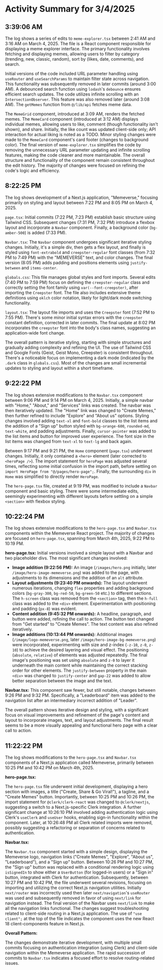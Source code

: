 # Activity Summary for 3/4/2025

## 3:39:06 AM
The log shows a series of edits to `meme-explorer.tsx` between 2:41 AM and 3:16 AM on March 4, 2025.  The file is a React component responsible for displaying a meme explorer interface.  The primary functionality involves fetching and displaying memes, allowing users to filter by category (trending, new, classic, random), sort by (likes, date, comments), and search.

Initial versions of the code included URL parameter handling using `useRouter` and `useSearchParams` to maintain filter state across navigation.  This functionality was subsequently removed in later commits (around 3:00 AM).  A debounced search function using `lodash`'s `debounce` ensures efficient search updates.  The code utilizes infinite scrolling with an `IntersectionObserver`.  This feature was also removed later (around 3:08 AM).  The `getMemes` function from `@/lib/api` fetches meme data.

The `MemeGrid` component, introduced at 3:09 AM, renders the fetched memes.  The `MemeCard` component (introduced at 3:12 AM) displays individual memes, allowing users to like, comment (though functionality isn't shown), and share.  Initially, the like count was updated client-side only; API interaction for actual liking is noted as a TODO.  Minor styling changes were made to the `MemeCard` component's card footer (changes to background color). The final version of `meme-explorer.tsx` simplifies the code by removing the unnecessary URL parameter updating and infinite scrolling features, making the code cleaner and more maintainable.  The overall structure and functionality of the component remain consistent throughout the edit history.  The majority of changes were focused on refining the code's logic and efficiency.


## 8:22:25 PM
The log shows development of a Next.js application, "Memeverse," focusing primarily on styling and layout between 7:22 PM and 8:05 PM on March 4, 2025.

`page.tsx`:  Initial commits (7:22 PM, 7:23 PM) establish basic structure using Tailwind CSS. Subsequent changes (7:31 PM, 7:32 PM) introduce a flexbox layout and incorporate a `Navbar` component.  Finally, a background color (`bg-amber-500`) is added (7:33 PM).

`Navbar.tsx`: The `Navbar` component undergoes significant iterative styling changes. Initially, it's a simple div, then gets a flex layout, and finally is styled using  `font-extrabold` and `creepster-regular` font classes (from 7:32 PM to 7:49 PM)  with the "MEMEVERSE" text, and color changes.  The final version (8:05 PM) adds padding and positions elements using `justify-between` and `items-center`.

`globals.css`: This file manages global styles and font imports.  Several edits (7:40 PM to 7:59 PM) focus on defining the `creepster-regular` class and correctly setting the font family using `var(--font-creepster)`, after importing the `Creepster` font.  The file also includes extensive theme definitions using `oklch` color notation, likely for light/dark mode switching functionality.

`layout.tsx`: The layout file imports and uses the `Creepster` font (7:52 PM to 7:55 PM).  There's some minor initial syntax errors with the `creepster` constant definition, corrected in later commits. The final update at 8:02 PM incorporates the `creepster` font into the body's class names, suggesting an application-wide font change.


The overall pattern is iterative styling, starting with simple structures and gradually adding complexity and refining the UI.  The use of Tailwind CSS and Google Fonts (Geist, Geist Mono, Creepster) is consistent throughout.  There's a noticeable focus on implementing a dark mode (indicated by the `.dark` class in `globals.css`).  Most of the changes are small incremental updates to styling and layout within a short timeframe.


## 9:22:22 PM
The log shows extensive modifications to the `Navbar.tsx` component between 9:06 PM and 9:14 PM on March 4, 2025.  Initially, a simple navbar with "Home," "About," and "Services" links was created.  The navbar was then iteratively updated.  The "Home" link was changed to "Create Memes," then further refined to include "Explore" and "About us" options.  Styling changes involved adding `text-xl` and `font-bold` classes to the list items and the addition of a "Sign up" button styled with `bg-orange-600`, `rounded-md`, `text-white`, and padding adjustments. Finally,  `cursor-pointer` was added to the list items and button for improved user experience.  The font size in the list items was changed from `text-xl` to `text-lg` and back again.


Between 9:17 PM and 9:21 PM, the `Home` component (`page.tsx`) underwent changes. Initially,  it only contained a `<hero>` element (later corrected to `<heroPage />`). The import statement for `heroPage` was adjusted several times, reflecting some initial confusion in the import path, before settling on `import HeroPage from "@/pages/hero-page";`.   Finally, the surrounding `div` in `Home` was simplified to directly render `HeroPage`.

The `hero-page.tsx` file, created at 9:19 PM, was modified to include a `Navbar` component and basic styling. There were some intermediate edits, seemingly experimenting with different layouts before settling on a simple `<section>` with flexbox styling.


## 10:22:24 PM
The log shows extensive modifications to the `hero-page.tsx` and `Navbar.tsx` components within the Memeverse React project.  The majority of changes are focused on `hero-page.tsx`, spanning from March 4th, 2025, 9:22 PM to 10:19 PM.

**hero-page.tsx:** Initial versions involved a simple layout with a Navbar and two placeholder divs.  The most significant changes involved:

* **Image addition (9:22:56 PM):** An image (`/images/hero.png` initially, later `/image/hero-image-memeverse.png`) was added to the page, with adjustments to its dimensions and the addition of an `alt` attribute.
* **Layout adjustments (9:23:40 PM onwards):**  The layout underwent numerous iterations, changing `flex` properties and adding background colors (`bg-gray-300`, `bg-red-50`, `bg-green-50` etc.) to different sections. The `h-screen` class was removed from the `<section>` tag, then the `h-full` class was added to the `<div>` element.  Experimentation with positioning and padding (`px-8`) was evident.
* **Content addition (9:45:32 PM onwards):**  A headline, paragraph, and button were added, refining the call to action. The button text changed from "Get started" to "Create Memes". The text content was also refined iteratively.
* **Image additions (10:13:44 PM onwards):** Additional images (`/image/logo-memeverse.png`, later `/image/hero-image-bg-memeverse.png`) were incorporated, experimenting with size and z-index (`-z-10`, `z-0`, `z-10`) to achieve the desired layering and visual effect.  The positioning (`absolute`, `relative`) of elements was adjusted repeatedly.  The final image's positioning was set using `absolute` and `z-0` to layer it underneath the main content while maintaining the correct stacking order for other elements.  The `justify-between` property in the main `<div>` was changed to `justify-center` and `gap-22` was added to allow better separation between the image and the text.

**Navbar.tsx:** This component saw fewer, but still notable, changes between 9:26 PM and 9:32 PM.  Specifically, a "Leaderboard" item was added to the navigation list after an intermediary incorrect addition of "Leader".

The overall pattern shows iterative design and styling, with a significant focus on visual improvements and refinement of the page's content and layout to incorporate images, text, and layout adjustments. The final result seems to be a more visually appealing and functional hero page with a clear call to action.


## 11:22:22 PM
The log shows modifications to the `hero-page.tsx` and `Navbar.tsx` components of a Next.js application called Memeverse,  primarily between 10:25 PM and 10:42 PM on March 4th, 2025.

**hero-page.tsx:**

The `hero-page.tsx` file underwent initial development, displaying a hero section with images, a title ("Create, Share & Go Viral!"), a tagline, and a "Create Memes" button.  Importantly, between 10:25 PM and 10:26 PM, the import statement for `@clerk/clerk-react` was changed to `@clerk/nextjs`, suggesting a switch to a Next.js-specific Clerk integration.  A further significant change at 10:26:10 PM involved adding authentication logic using Clerk's `useClerk` and `useUser` hooks, enabling sign-in functionality within the component. Later, at 10:26:48 PM all Clerk related imports were removed, possibly suggesting a refactoring or separation of concerns related to authentication.


**Navbar.tsx:**

The `Navbar.tsx` component started with a simple design, displaying the Memeverse logo, navigation links ("Create Memes", "Explore", "About us", "Leaderboard"), and a "Sign up" button.  Between 10:26 PM and 10:27 PM, the "Sign up" button was replaced with a conditional rendering logic using `isSignedIn` to show either a `UserButton` (for logged-in users) or a "Sign in" button, integrated with Clerk for authentication.  Subsequently, between 10:27 PM and 10:42 PM, the file underwent several revisions, focusing on importing and utilizing the correct Next.js navigation utilities. Initially `next/router` was incorrectly used then later `next/navigation`'s `useRouter` was used and subsequently removed in favor of using `next/link` for navigation instead.  The final version of the Navbar uses `next/link` to make all the navigation links functional.  The changes suggest troubleshooting related to client-side routing in a Next.js application.  The use of `"use client";` at the top of the file indicates the component uses the new React 18 client-components feature in Next.js.


**Overall Pattern:**

The changes demonstrate iterative development, with multiple small commits focusing on authentication integration (using Clerk) and client-side navigation within the Memeverse application.  The rapid succession of commits to `Navbar.tsx` indicates a focused effort to resolve routing-related issues.
